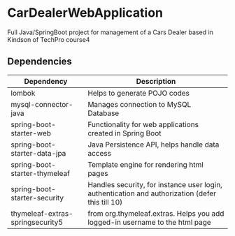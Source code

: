 # CarDealerWebApplication
Full Java/SpringBoot project for management of a Cars Dealer based in Kindson of TechPro course4

## Dependencies
| Dependency  | Description  |
|---|---|
|lombok|  Helps to generate POJO codes |
|mysql-connector-java| 	Manages connection to MySQL Database  |
| spring-boot-starter-web  | Functionality for web applications created in Spring Boot  |
|spring-boot-starter-data-jpa   |  	Java Persistence API, helps handle data access |
| spring-boot-starter-thymeleaf  | Template engine for rendering html pages  |
|spring-boot-starter-security  | Handles security, for instance user login, authentication and authorization (defer this till 10)  |
| thymeleaf-extras-springsecurity5 | from org.thymeleaf.extras. Helps you add logged-in username to the html page  |
